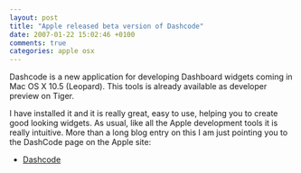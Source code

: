 ```yaml
---
layout: post
title: "Apple released beta version of Dashcode"
date: 2007-01-22 15:02:46 +0100
comments: true
categories: apple osx
---
```

Dashcode is a new application for developing Dashboard widgets coming in Mac OS X 10.5 (Leopard).  This tools is already available as developer preview on Tiger.

I have installed it and it is really great, easy to use, helping you to create good looking widgets. As usual, like all the Apple development tools it is really intuitive. More than a long blog entry on this I am just pointing you to the DashCode page on the Apple site:

* [Dashcode](http://developer.apple.com/tools/dashcode/)
